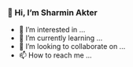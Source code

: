 ### 👋 Hi, I’m Sharmin Akter
- 👀 I’m interested in ...
- 🌱 I’m currently learning ...
- 💞️ I’m looking to collaborate on ...
- 📫 How to reach me ...

<!---
sharminfaisaal/sharminfaisaal is a ✨ special ✨ repository because its `README.md` (this file) appears on your GitHub profile.
You can click the Preview link to take a look at your changes.
--->
